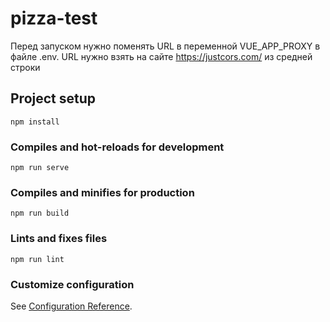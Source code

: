 # pizza-test

Перед запуском нужно поменять URL в переменной VUE_APP_PROXY в файле .env.
URL нужно взять на сайте https://justcors.com/ из средней строки

## Project setup
```
npm install
```

### Compiles and hot-reloads for development
```
npm run serve
```

### Compiles and minifies for production
```
npm run build
```

### Lints and fixes files
```
npm run lint
```

### Customize configuration
See [Configuration Reference](https://cli.vuejs.org/config/).

